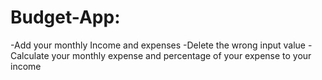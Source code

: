 # Budget-App:

-Add your monthly Income and expenses
-Delete the wrong input value
-Calculate your monthly expense and percentage of your expense to your income
